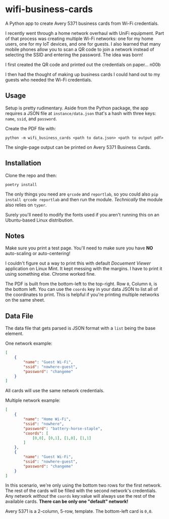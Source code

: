 # wifi-business-cards
A Python app to create Avery 5371 business cards from Wi-Fi credentials.

I recently went through a home network overhaul with UniFi equipment.  Part of that process was creating multiple Wi-Fi networks: one for my home users, one for my IoT devices, and one for guests.  I also learned that many mobile phones allow you to scan a QR code to join a network instead of selecting the SSID and entering the password.  The idea was born!

I first created the QR code and printed out the credentials on paper... n00b

I then had the thought of making up business cards I could hand out to my guests who needed the Wi-Fi credentials.

## Usage

Setup is pretty rudimentary.  Aside from the Python package, the app requires a JSON file at `instance/data.json` that's a hash with three keys: `name`, `ssid`, and `password`.

Create the PDF file with:

    python -m wifi_business_cards <path to data.json> <path to output pdf>

The single-page output can be printed on Avery 5371 Business Cards.

## Installation

Clone the repo and then:

    poetry install

The only things you need are `qrcode` and `reportlab`, so you could also `pip install qrcode reportlab` and then run the module.  _Technically_ the module also relies on `typer`.

Surely you'll need to modify the fonts used if you aren't running this on an Ubuntu-based Linux distribution.

## Notes

Make sure you print a test page.  You'll need to make sure you have **NO** auto-scaling or auto-centering!

I couldn't figure out a way to print this with default _Docuement Viewer_ application on Linux Mint.  It kept messing with the margins.  I have to print it using something else.  Chrome worked fine.

The PDF is built from the bottom-left to the top-right.  Row `0`, Column `0`, is the bottom left.  You can use the `coords` key in your data JSON to list all of the coordinates to print.  This is helpful if you're printing multiple networks on the same sheet.

## Data File
The data file that gets parsed is JSON format with a `list` being the base element.

One network example:
```json
[
    {
        "name": "Guest Wi-Fi",
        "ssid": "nowhere-guest",
        "password": "changeme"
    }
]
```

All cards will use the same network credentials.

Multiple network example:
```json
[
    {
        "name": "Home Wi-Fi",
        "ssid": "nowhere",
        "password": "battery-horse-staple",
        "coords": [
            [0,0], [0,1], [1,0], [1,1]
        ]
    },
    {
        "name": "Guest Wi-Fi",
        "ssid": "nowhere-guest",
        "password": "changeme"
    }
]
```
In this scenario, we're only using the bottom two rows for the first network.  The rest of the cards will be filled with the second network's credentials.  Any network _without_ the `coords` key:value will always use the rest of the available cards.  **There can be only one "default" network!**

Avery 5371 is a 2-column, 5-row, template.  The bottom-left card is `0,0`.
